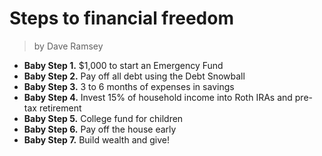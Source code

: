 # Steps to financial freedom

> by Dave Ramsey

* **Baby Step 1.** $1,000 to start an Emergency Fund
* **Baby Step 2.** Pay off all debt using the Debt Snowball
* **Baby Step 3.** 3 to 6 months of expenses in savings
* **Baby Step 4.** Invest 15% of household income into Roth IRAs and pre-tax retirement
* **Baby Step 5.** College fund for children
* **Baby Step 6.** Pay off the house early
* **Baby Step 7.** Build wealth and give!
